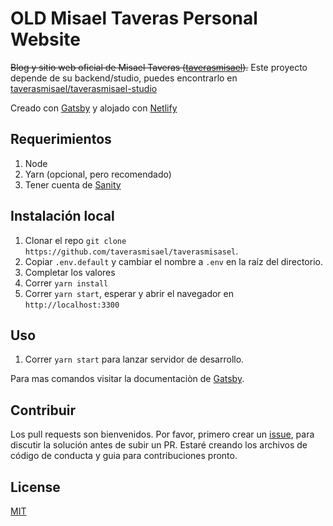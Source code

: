 # OLD Misael Taveras Personal Website

~~Blog y sitio web oficial de Misael Taveras ([taverasmisael](https://taverasmisael.com)).~~
Este proyecto depende de su backend/studio, puedes encontrarlo en [taverasmisael/taverasmisael-studio](https://github.com/taverasmisael/taverasmisael-studio)

Creado con [Gatsby](http://gatsbyjs.org) y alojado con [Netlify](https://netlify.com)

## Requerimientos

1. Node
2. Yarn (opcional, pero recomendado)
3. Tener cuenta de [Sanity](https://sanity.io)

## Instalación local

1. Clonar el repo `git clone https://github.com/taverasmisael/taverasmisasel`.
2. Copiar `.env.default` y cambiar el nombre a `.env` en la raíz del directorio.
3. Completar los valores
4. Correr `yarn install`
5. Correr `yarn start`, esperar y abrir el navegador en `http://localhost:3300`

## Uso

1. Correr `yarn start` para lanzar servidor de desarrollo.

Para mas comandos visitar la documentaciòn de [Gatsby](https://www.gatsbyjs.org/docs/gatsby-cli/).

## Contribuir

Los pull requests son bienvenidos. Por favor, primero crear un [issue](/issues/new), para discutir la solución antes de subir un PR.
Estaré creando los archivos de código de conducta y guia para contribuciones pronto.

## License

[MIT](https://choosealicense.com/licenses/mit/)
